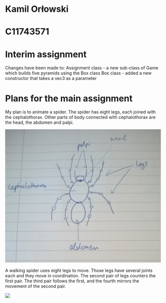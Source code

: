 # Kamil Orłowski
# C11743571

# Interim assignment
Changes have been made to:
Assignment class - a new sub-class of Game which builds five pyramids using the Box class
Box class - added a new constructor that takes a vec3 as a parameter

# Plans for the main assignment
My plan is to animate a spider. The spider has eight legs, each joined with the cephalothorax. Other parts of body connected with cephalothorax are the head, the abdomen and palpi.

![](spider1.png)

A walking spider uses eight legs to move. Those legs have several joints each and they move in coordination. The second pair of legs counters the first pair. The third pair follows the first, and the fourth mirrors the movement of the second pair.

![](spider2.png)
